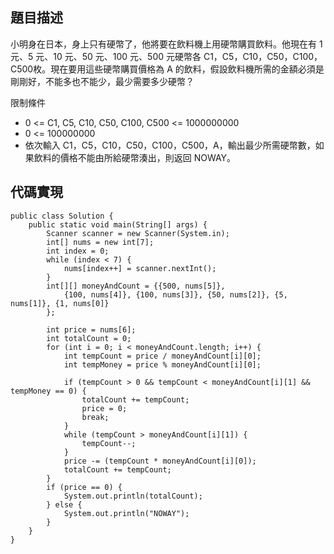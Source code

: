 ## 題目描述

小明身在日本，身上只有硬幣了，他將要在飲料機上用硬幣購買飲料。他現在有 1 元、5 元、10 元、50 元、100 元、500 元硬幣各 C1，C5，C10，C50，C100，C500枚。現在要用這些硬幣購買價格為 A 的飲料，假設飲料機所需的金額必須是剛剛好，不能多也不能少，最少需要多少硬幣？

限制條件
- 0 <= C1, C5, C10, C50, C100, C500 <= 1000000000 
- 0 <= 100000000
- 依次輸入 C1，C5，C10，C50，C100，C500，A，輸出最少所需硬幣數，如果飲料的價格不能由所給硬幣湊出，則返回 NOWAY。

## 代碼實現

```
public class Solution {
	public static void main(String[] args) {
		Scanner scanner = new Scanner(System.in);
		int[] nums = new int[7];
		int index = 0;
		while (index < 7) {
			nums[index++] = scanner.nextInt();
		}
		int[][] moneyAndCount = {{500, nums[5]},
			{100, nums[4]}, {100, nums[3]}, {50, nums[2]}, {5, nums[1]}, {1, nums[0]}
		};
		
		int price = nums[6];
		int totalCount = 0;
		for (int i = 0; i < moneyAndCount.length; i++) {
			int tempCount = price / moneyAndCount[i][0];
			int tempMoney = price % moneyAndCount[i][0];
			
			if (tempCount > 0 && tempCount < moneyAndCount[i][1] && tempMoney == 0) {
				totalCount += tempCount;
				price = 0;
				break;
			}
			while (tempCount > moneyAndCount[i][1]) {
				tempCount--;
			}
			price -= (tempCount * moneyAndCount[i][0]);
			totalCount += tempCount;
		}
		if (price == 0) {
			System.out.println(totalCount);
		} else {
			System.out.println("NOWAY");
		}
	}
}
```
